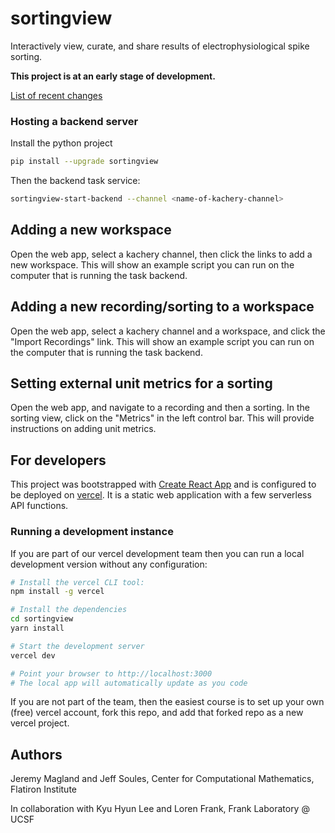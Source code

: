 # sortingview

Interactively view, curate, and share results of electrophysiological spike sorting.

**This project is at an early stage of development.**

[List of recent changes](./doc/changelog.txt)

### Hosting a backend server

Install the python project

```bash
pip install --upgrade sortingview
```

Then the backend task service:

```bash
sortingview-start-backend --channel <name-of-kachery-channel>
```

## Adding a new workspace

Open the web app, select a kachery channel, then click the links to add a new workspace. This will show an example script you can run on the computer that is running the task backend.

## Adding a new recording/sorting to a workspace

Open the web app, select a kachery channel and a workspace, and click the "Import Recordings" link. This will show an example script you can run on the computer that is running the task backend.

## Setting external unit metrics for a sorting

Open the web app, and navigate to a recording and then a sorting. In the sorting view, click on the "Metrics" in the left control bar. This will provide instructions on adding unit metrics.

## For developers

This project was bootstrapped with [Create React App](https://github.com/facebook/create-react-app) and is configured to be deployed on [vercel](https://vercel.com). It is a static web application with a few serverless API functions.

### Running a development instance

If you are part of our vercel development team then you can run a local development version without any configuration:

```bash
# Install the vercel CLI tool:
npm install -g vercel

# Install the dependencies
cd sortingview
yarn install

# Start the development server
vercel dev

# Point your browser to http://localhost:3000
# The local app will automatically update as you code
```

If you are not part of the team, then the easiest course is to set up your own (free) vercel account, fork this repo, and add that forked repo as a new vercel project.

## Authors

Jeremy Magland and Jeff Soules, Center for Computational Mathematics, Flatiron Institute

In collaboration with Kyu Hyun Lee and Loren Frank, Frank Laboratory @ UCSF
